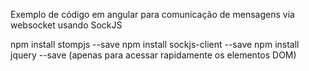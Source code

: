 Exemplo de código em angular para comunicação de mensagens via websocket usando SockJS

npm install stompjs --save
npm install sockjs-client --save
npm install jquery --save (apenas para acessar rapidamente os elementos DOM)
